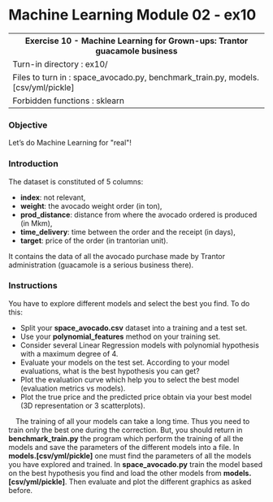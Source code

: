 # Machine Learning Module 02 - ex10

<table>
<tr><th>Exercise 10 -  Machine Learning for Grown-ups: Trantor guacamole business</th></tr>
<tr><td>Turn-in directory : ex10/ </tr>
<tr><td>Files to turn in : space_avocado.py, benchmark_train.py, models.[csv/yml/pickle]</tr>
<tr><td>Forbidden functions : sklearn</tr>
</table>

### Objective

Let’s do Machine Learning for "real"!

### Introduction

The dataset is constituted of 5 columns:

 - **index**: not relevant,
 - **weight**: the avocado weight order (in ton),
 - **prod_distance**: distance from where the avocado ordered is produced (in Mkm),
 - **time_delivery**: time between the order and the receipt (in days),
 - **target**: price of the order (in trantorian unit).

It contains the data of all the avocado purchase made by Trantor administration (guacamole is a serious business there).

### Instructions
You have to explore different models and select the best you find. To do this:

 - Split your **space_avocado.csv** dataset into a training and a test set.
 - Use your **polynomial_features** method on your training set.
 - Consider several Linear Regression models with polynomial hypothesis with a maximum degree of 4.
 - Evaluate your models on the test set. 
According to your model evaluations, what is the best hypothesis you can get?
 - Plot the evaluation curve which help you to select the best model (evaluation metrics vs models).
 - Plot the true price and the predicted price obtain via your best model (3D representation or 3 scatterplots).

&emsp;The training of all your models can take a long time. Thus you need to train only the best one during the correction. But, you should return in **benchmark_train.py** the program which perform the training of all the models and save the parameters of the different models into a file. In **models.[csv/yml/pickle]** one must find the parameters of all the models you have explored and trained. In **space_avocado.py** train the model based on the best hypothesis you find and load the other models from **models.[csv/yml/pickle]**. Then evaluate and plot the different graphics as asked before.
